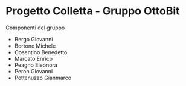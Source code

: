 # Progetto Colletta - Gruppo OttoBit

Componenti del gruppo
* Bergo Giovanni
* Bortone Michele
* Cosentino Benedetto
* Marcato Enrico
* Peagno Eleonora
* Peron Giovanni
* Pettenuzzo Gianmarco
